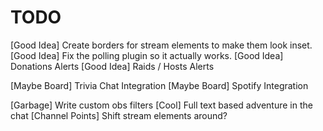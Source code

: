 TODO
=====
[Good Idea] Create borders for stream elements to make them look inset.
[Good Idea] Fix the polling plugin so it actually works.
[Good Idea] Donations Alerts
[Good Idea] Raids / Hosts Alerts

[Maybe Board] Trivia Chat Integration
[Maybe Board] Spotify Integration

[Garbage] Write custom obs filters
[Cool] Full text based adventure in the chat
[Channel Points] Shift stream elements around?
